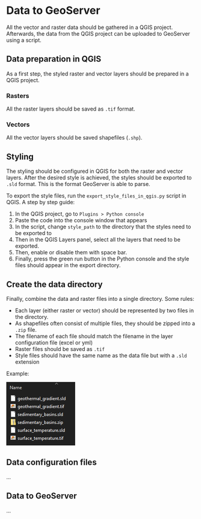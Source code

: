 # Data to GeoServer

All the vector and raster data should be gathered in a QGIS project.
Afterwards, the data from the QGIS project can be uploaded to GeoServer using a script.

## Data preparation in QGIS

As a first step, the styled raster and vector layers should be prepared in a QGIS project.

### Rasters

All the raster layers should be saved as `.tif` format.

### Vectors

All the vector layers should be saved shapefiles (`.shp`).

## Styling

The styling should be configured in QGIS for both the raster and vector layers.
After the desired style is achieved, the styles should be exported to `.sld` format.
This is the format GeoServer is able to parse.

To export the style files, run the `export_style_files_in_qgis.py` script in QGIS. A step by step guide:

1. In the QGIS project, go to `Plugins > Python console`
2. Paste the code into the console window that appears
3. In the script, change `style_path` to the directory that the styles need to be exported to
4. Then in the QGIS Layers panel, select all the layers that need to be exported.
5. Then, enable or disable them with space bar.
6. Finally, press the green run button in the Python console and the style files should appear in the export directory.

## Create the data directory

Finally, combine the data and raster files into a single directory. Some rules:

- Each layer (either raster or vector) should be represented by two files in the directory.
- As shapefiles often consist of multiple files, they should be zipped into a `.zip` file.
- The filename of each file should match the filename in the layer configuration file (excel or yml)
- Raster files should be saved as `.tif`
- Style files should have the same name as the data file but with a `.sld` extension

Example:

![data_directory_example.png](images/data_directory_example.png)

## Data configuration files

...

## Data to GeoServer

...

